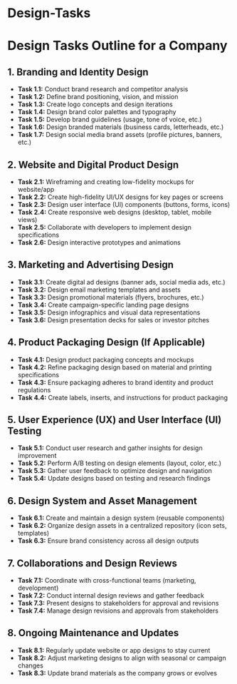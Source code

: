 # Design-Tasks

# Design Tasks Outline for a Company

## 1. Branding and Identity Design
- **Task 1.1:** Conduct brand research and competitor analysis
- **Task 1.2:** Define brand positioning, vision, and mission
- **Task 1.3:** Create logo concepts and design iterations
- **Task 1.4:** Design brand color palettes and typography
- **Task 1.5:** Develop brand guidelines (usage, tone of voice, etc.)
- **Task 1.6:** Design branded materials (business cards, letterheads, etc.)
- **Task 1.7:** Design social media brand assets (profile pictures, banners, etc.)

## 2. Website and Digital Product Design
- **Task 2.1:** Wireframing and creating low-fidelity mockups for website/app
- **Task 2.2:** Create high-fidelity UI/UX designs for key pages or screens
- **Task 2.3:** Design user interface (UI) components (buttons, forms, icons)
- **Task 2.4:** Create responsive web designs (desktop, tablet, mobile views)
- **Task 2.5:** Collaborate with developers to implement design specifications
- **Task 2.6:** Design interactive prototypes and animations

## 3. Marketing and Advertising Design
- **Task 3.1:** Create digital ad designs (banner ads, social media ads, etc.)
- **Task 3.2:** Design email marketing templates and assets
- **Task 3.3:** Design promotional materials (flyers, brochures, etc.)
- **Task 3.4:** Create campaign-specific landing page designs
- **Task 3.5:** Design infographics and visual data representations
- **Task 3.6:** Design presentation decks for sales or investor pitches

## 4. Product Packaging Design (If Applicable)
- **Task 4.1:** Design product packaging concepts and mockups
- **Task 4.2:** Refine packaging design based on material and printing specifications
- **Task 4.3:** Ensure packaging adheres to brand identity and product regulations
- **Task 4.4:** Create labels, inserts, and instructions for product packaging

## 5. User Experience (UX) and User Interface (UI) Testing
- **Task 5.1:** Conduct user research and gather insights for design improvement
- **Task 5.2:** Perform A/B testing on design elements (layout, color, etc.)
- **Task 5.3:** Gather user feedback to optimize design and navigation
- **Task 5.4:** Update designs based on testing and research findings

## 6. Design System and Asset Management
- **Task 6.1:** Create and maintain a design system (reusable components)
- **Task 6.2:** Organize design assets in a centralized repository (icon sets, templates)
- **Task 6.3:** Ensure brand consistency across all design outputs

## 7. Collaborations and Design Reviews
- **Task 7.1:** Coordinate with cross-functional teams (marketing, development)
- **Task 7.2:** Conduct internal design reviews and gather feedback
- **Task 7.3:** Present designs to stakeholders for approval and revisions
- **Task 7.4:** Manage design revisions and approvals from stakeholders

## 8. Ongoing Maintenance and Updates
- **Task 8.1:** Regularly update website or app designs to stay current
- **Task 8.2:** Adjust marketing designs to align with seasonal or campaign changes
- **Task 8.3:** Update brand materials as the company grows or evolves
